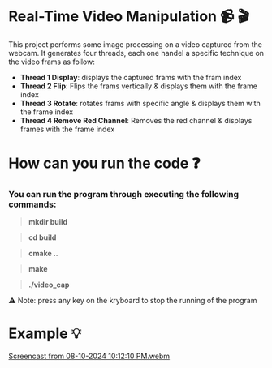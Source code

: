 # Real-Time Video Manipulation  📹 🎬

This project performs some image processing on a video captured
from the webcam. It generates four threads, each one handel a 
specific technique on the video frams as follow:

- **Thread 1 Display**: displays the captured frams with the fram index
- **Thread 2 Flip**: Flips the frams vertically & displays them with the frame index
- **Thread 3 Rotate**: rotates frams with specific angle & displays them with the frame index
- **Thread 4 Remove Red Channel**: Removes the red channel & displays frames with the frame index

# How can you run the code ❓

### You can run the program through executing the following commands:

>**mkdir build**

>**cd build**

>**cmake ..**

>**make**

>**./video_cap**


⚠️ Note: press any key on the kryboard to stop the running of the program


# Example 💡


[Screencast from 08-10-2024 10:12:10 PM.webm](https://github.com/user-attachments/assets/219e63be-2cd9-4d72-bd20-2e6605a4c56a)




